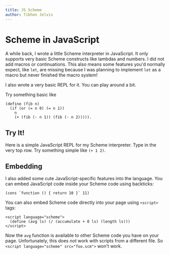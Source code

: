 ```yaml
---
title: JS Scheme
author: Tikhon Jelvis
---
```


<div class="content">

# Scheme in JavaScript

A while back, I wrote a little Scheme interpreter in JavaScript. It only supports very basic Scheme constructs like lambdas and numbers. I did not add macros or continuations. This also means some features you'd normally expect, like `let`, are missing because I was planning to implement `let` as a macro but never finished the macro system!

I also wrote a very basic REPL for it. You can play around a bit.

Try something basic like

    (define (fib n)
      (if (or (= n 0) (= n 1))
        n
        (+ (fib (- n 1)) (fib (- n 2))))).

</div>

<div class="content">

## Try It!

Here is a simple JavaScript REPL for my Scheme interpreter. Type in the very top row. Try something simple like `(+ 1 2)`.

<div class="schemePrompt code" id="schemePrompt">
</div>
</div>

<div class="content">

## Embedding

I also added some cute JavaScript-specific features into the language. You can embed JavaScript code inside your Scheme code using backticks:

    (cons `function () { return 10 }` 11)
    
You can also embed Scheme code directly into your page using `<script>` tags:

    <script language="scheme">
      (define (avg ls) (/ (accumulate + 0 ls) (length ls)))
    </script>
    
Now the `avg` function is available to other Scheme code you have on your page. Unfortunately, this does *not* work with scripts from a different file. So `<script language="scheme" src="foo.scm">` won't work.

</div>